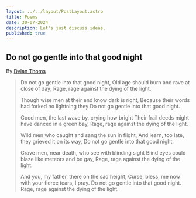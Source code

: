 ```yaml
---
layout: ../../layout/PostLayout.astro
title: Poems
date: 30-07-2024
description: Let's just discuss ideas.
published: true
---
```



## Do not go gentle into that good night
By [Dylan Thoms](https://poets.org/poet/dylan-thomas)

> Do not go gentle into that good night,
> Old age should burn and rave at close of day;
> Rage, rage against the dying of the light.
>
> Though wise men at their end know dark is right,
> Because their words had forked no lightning they
> Do not go gentle into that good night.
> 
> Good men, the last wave by, crying how bright
> Their frail deeds might have danced in a green bay,
> Rage, rage against the dying of the light.
> 
> Wild men who caught and sang the sun in flight,
> And learn, too late, they grieved it on its way,
> Do not go gentle into that good night.
> 
> Grave men, near death, who see with blinding sight
> Blind eyes could blaze like meteors and be gay,
> Rage, rage against the dying of the light.
> 
> And you, my father, there on the sad height,
> Curse, bless, me now with your fierce tears, I pray.
> Do not go gentle into that good night.
> Rage, rage against the dying of the light.